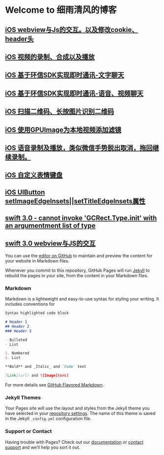 # Welcome to 细雨清风的博客


## [ iOS webview与Js的交互。以及修改cookie、header头](http://blog.csdn.net/create_pro/article/details/60140245)
## [ iOS 视频的录制、合成以及播放](http://blog.csdn.net/create_pro/article/details/60876911)
## [ iOS 基于环信SDK实现即时通讯-文字聊天](http://blog.csdn.net/create_pro/article/details/62420040)
## [ iOS 基于环信SDK实现即时通讯-语音、视频聊天](http://blog.csdn.net/create_pro/article/details/64438747)
## [ iOS 扫描二维码、长按图片识别二维码](http://blog.csdn.net/create_pro/article/details/60139591)
## [ iOS 使用GPUImage为本地视频添加滤镜](http://blog.csdn.net/create_pro/article/details/60964403)
## [ iOS 语音录制及播放，类似微信手势脱出取消，拖回继续录制。](http://blog.csdn.net/create_pro/article/details/60581039)
## [ iOS 自定义表情键盘](http://blog.csdn.net/create_pro/article/details/59577219)
## [ iOS UIButton setImageEdgeInsets||setTitleEdgeInsets属性](http://blog.csdn.net/create_pro/article/details/70917096)
## [ swift 3.0 - cannot invoke 'GCRect.Type.init' with an argumentment list of type](http://blog.csdn.net/create_pro/article/details/59543411)
## [ swift 3.0 webview与JS的交互](http://blog.csdn.net/create_pro/article/details/59575664)


You can use the [editor on GitHub](https://github.com/cwos111509sina/cwos111509.github.io/edit/master/README.md) to maintain and preview the content for your website in Markdown files.

Whenever you commit to this repository, GitHub Pages will run [Jekyll](https://jekyllrb.com/) to rebuild the pages in your site, from the content in your Markdown files.

### Markdown

Markdown is a lightweight and easy-to-use syntax for styling your writing. It includes conventions for

```markdown
Syntax highlighted code block

# Header 1
## Header 2
### Header 3

- Bulleted
- List

1. Numbered
2. List

**Bold** and _Italic_ and `Code` text

[Link](url) and ![Image](src)
```

For more details see [GitHub Flavored Markdown](https://guides.github.com/features/mastering-markdown/).

### Jekyll Themes

Your Pages site will use the layout and styles from the Jekyll theme you have selected in your [repository settings](https://github.com/cwos111509sina/cwos111509.github.io/settings). The name of this theme is saved in the Jekyll `_config.yml` configuration file.

### Support or Contact

Having trouble with Pages? Check out our [documentation](https://help.github.com/categories/github-pages-basics/) or [contact support](https://github.com/contact) and we’ll help you sort it out.
